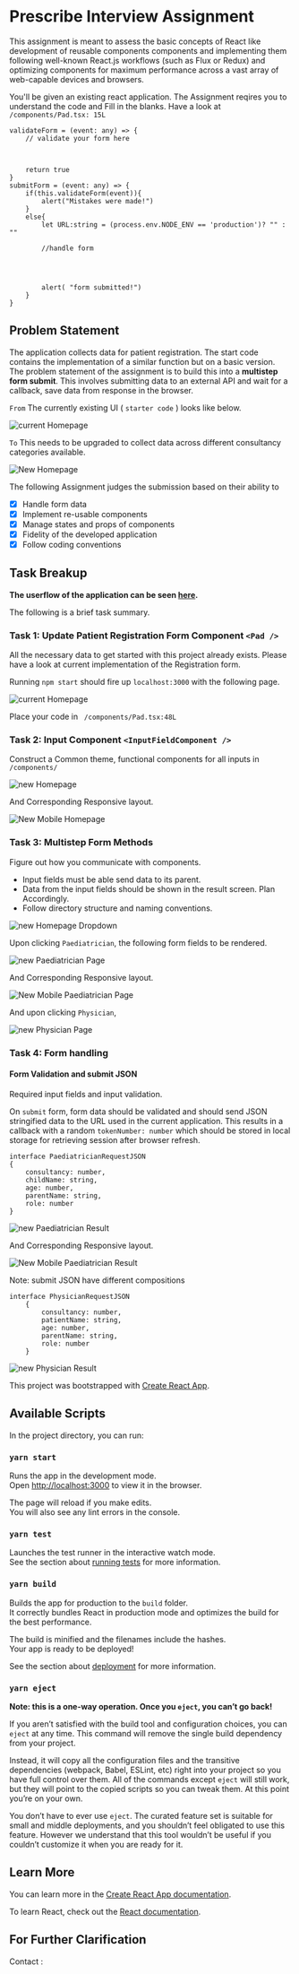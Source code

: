 # Prescribe Interview Assignment

This assignment is meant to assess the basic concepts of React like development of reusable components components and implementing them following well-known React.js workflows (such as Flux or Redux) and optimizing components for maximum performance across a vast array of web-capable devices and browsers.

You'll be given an existing react application. 
The Assignment reqires you to understand the code and Fill in the blanks.
Have a look at `/components/Pad.tsx: 15L`

    validateForm = (event: any) => {
        // validate your form here
        


        return true
    }
    submitForm = (event: any) => {
        if(this.validateForm(event)){
            alert("Mistakes were made!")
        }
        else{
            let URL:string = (process.env.NODE_ENV == 'production')? "" : ""

            //handle form




            alert( "form submitted!")
        }
    }


## Problem Statement


The application  collects data for patient registration. The start code contains the implementation of a similar function but on a basic version.
The problem statement of the assignment is to build this into a **multistep form submit**. This involves submitting data to an external API and wait for a callback, save data from response in the browser.

`From` The currently existing UI ( `starter code` ) looks like below.

![current Homepage](https://github.com/adhi729/test-app/blob/master/src/images/Current%20Homepage.png)

`To` This needs to be upgraded to collect data across different consultancy categories available.

![New Homepage](https://github.com/adhi729/test-app/blob/master/src/images/New%20Homepage.png)

The following Assignment judges the submission based on their ability to
+ [x] Handle form data 
+ [x] Implement re-usable components
+ [x] Manage states and props of components
+ [x] Fidelity of the developed application
+ [x] Follow coding conventions

## Task Breakup

**The userflow of the application can be seen [here](https://xd.adobe.com/view/95b0322f-6582-468b-aebe-4522c550fa37-c0e3/).**

The following is a brief task summary.

### Task 1: Update Patient Registration Form Component `<Pad />`

All the necessary data to get started with this project already exists. Please have a look at current implementation of the  Registration form.

Running `npm start` should fire up `localhost:3000` with the following page.


![current Homepage](https://github.com/adhi729/test-app/blob/master/src/images/Current%20Homepage.png)

Place your code in ` /components/Pad.tsx:48L` 

### Task 2: Input Component `<InputFieldComponent />`

Construct a Common theme, functional components for all inputs in `/components/`

![new Homepage](https://github.com/adhi729/test-app/blob/master/src/images/New%20Homepage.png)

And Corresponding Responsive layout.

![New Mobile Homepage](https://github.com/adhi729/test-app/blob/master/src/images/New%20Mobile%20Homepage.png)


### Task 3: Multistep Form Methods

Figure out how you communicate with components.
+ Input fields must be able send data to its parent.
+ Data from the input fields should be shown in the result screen. Plan Accordingly.
+ Follow directory structure and naming conventions.

![new Homepage Dropdown](https://github.com/adhi729/test-app/blob/master/src/images/New%20Homepage%20Dropdown.png)

Upon clicking `Paediatrician`, the following form fields to be rendered.

![new Paediatrician Page](https://github.com/adhi729/test-app/blob/master/src/images/New%20Paediatrician%20Page.png)

And Corresponding Responsive layout.

![New Mobile Paediatrician Page](https://github.com/adhi729/test-app/blob/master/src/images/New%20Mobile%20Paediatrician%20Page.png)

And upon clicking `Physician`,

![new Physician Page](https://github.com/adhi729/test-app/blob/master/src/images/New%20Physician%20Page.png)

### Task 4: Form handling

#### Form Validation and submit JSON

Required input fields and input validation.

On `submit` form, form data should be validated and should send JSON stringified data to the URL used in the current application.
This results in a callback with a random `tokenNumber: number` which should be stored in local storage for retrieving session after browser refresh.

    interface PaediatricianRequestJSON 
    {
        consultancy: number,
        childName: string,
        age: number,
        parentName: string,
        role: number
    }

    
![new Paediatrician  Result](https://github.com/adhi729/test-app/blob/master/src/images/New%20Paediatrician%20Result.png)

And Corresponding Responsive layout.

![New Mobile Paediatrician Result](https://github.com/adhi729/test-app/blob/master/src/images/New%20Mobile%20Paediatrician%20Result.png)

Note: submit JSON have different compositions

    interface PhysicianRequestJSON 
        {
            consultancy: number,
            patientName: string,
            age: number,
            parentName: string,
            role: number
        }
        

![new Physician  Result](https://github.com/adhi729/test-app/blob/master/src/images/New%20Physician%20Result.png)





This project was bootstrapped with [Create React App](https://github.com/facebook/create-react-app).

## Available Scripts

In the project directory, you can run:

### `yarn start`

Runs the app in the development mode.<br />
Open [http://localhost:3000](http://localhost:3000) to view it in the browser.

The page will reload if you make edits.<br />
You will also see any lint errors in the console.

### `yarn test`

Launches the test runner in the interactive watch mode.<br />
See the section about [running tests](https://facebook.github.io/create-react-app/docs/running-tests) for more information.

### `yarn build`

Builds the app for production to the `build` folder.<br />
It correctly bundles React in production mode and optimizes the build for the best performance.

The build is minified and the filenames include the hashes.<br />
Your app is ready to be deployed!

See the section about [deployment](https://facebook.github.io/create-react-app/docs/deployment) for more information.

### `yarn eject`

**Note: this is a one-way operation. Once you `eject`, you can’t go back!**

If you aren’t satisfied with the build tool and configuration choices, you can `eject` at any time. This command will remove the single build dependency from your project.

Instead, it will copy all the configuration files and the transitive dependencies (webpack, Babel, ESLint, etc) right into your project so you have full control over them. All of the commands except `eject` will still work, but they will point to the copied scripts so you can tweak them. At this point you’re on your own.

You don’t have to ever use `eject`. The curated feature set is suitable for small and middle deployments, and you shouldn’t feel obligated to use this feature. However we understand that this tool wouldn’t be useful if you couldn’t customize it when you are ready for it.

## Learn More

You can learn more in the [Create React App documentation](https://facebook.github.io/create-react-app/docs/getting-started).

To learn React, check out the [React documentation](https://reactjs.org/).


## For Further Clarification

Contact : 
